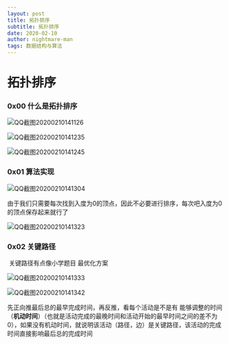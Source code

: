 ```yaml
---
layout: post
title: 拓扑排序
subtitle: 拓扑排序
date: 2020-02-10
author: nightmare-man
tags: 数据结构与算法
---
```

# 		拓扑排序

### 0x00 什么是拓扑排序

![QQ截图20200210141126](C:\Users\lsm\Desktop\QQ截图20200210141126.png)

![QQ截图20200210141235](C:\Users\lsm\Desktop\QQ截图20200210141235.png)

![QQ截图20200210141245](C:\Users\lsm\Desktop\QQ截图20200210141245.png)

### 0x01 算法实现

![QQ截图20200210141304](C:\Users\lsm\Desktop\QQ截图20200210141304.png)

由于我们只需要每次找到入度为0的顶点，因此不必要进行排序，每次吧入度为0的顶点保存起来就行了

![QQ截图20200210141323](C:\Users\lsm\Desktop\QQ截图20200210141323.png)

### 0x02 关键路径

​		关键路径有点像小学题目 最优化方案

![QQ截图20200210141333](C:\Users\lsm\Desktop\QQ截图20200210141333.png)

![QQ截图20200210141342](C:\Users\lsm\Desktop\QQ截图20200210141342.png)

先正向推最后总的最早完成时间，再反推，看每个活动是不是有 能够调整的时间（**机动时间**）（也就是活动完成的最晚时间和活动开始的最早时间之间的差不为0），如果没有机动时间，就说明该活动（路径，边）是关键路径，该活动的完成时间直接影响最后总的完成时间